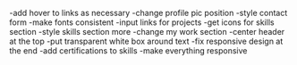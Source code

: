 -add hover to links as necessary
-change profile pic position
-style contact form
-make fonts consistent
-input links for projects
-get icons for skills section
-style skills section more
-change my work section
-center header at the top
-put transparent white box around text
-fix responsive design at the end
-add certifications to skills
-make everything responsive